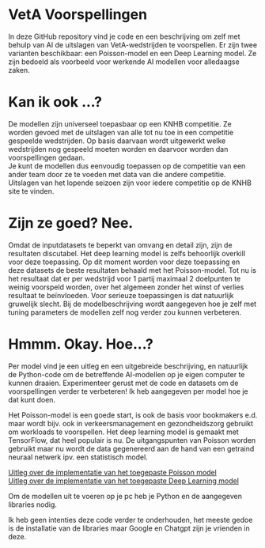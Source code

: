 # VetA Voorspellingen
In deze GitHub repository vind je code en een beschrijving om zelf met behulp van AI de uitslagen van VetA-wedstrijden te voorspellen. Er zijn twee varianten beschikbaar: een Poisson-model en een Deep Learning model. Ze zijn bedoeld als voorbeeld voor werkende AI modellen voor alledaagse zaken.

# Kan ik ook ...?
De modellen zijn universeel toepasbaar op een KNHB competitie. Ze worden gevoed met de uitslagen van alle tot nu toe in een competitie gespeelde wedstrijden. 
Op basis daarvaan wordt uitgewerkt welke wedstrijden nog gespeeld moeten worden en daarvoor worden dan voorspellingen gedaan.  
Je kunt de modellen dus eenvoudig toepassen op de competitie van een ander team door ze te voeden met data van die andere competitie. 
Uitslagen van het lopende seizoen zijn voor iedere competitie op de KNHB site te vinden.

# Zijn ze goed? Nee.
Omdat de inputdatasets te beperkt van omvang en detail zijn, zijn de resultaten discutabel. Het deep learning model is zelfs behoorlijk overkill voor deze toepassing. Op dit moment worden voor deze toepassing en deze datasets de beste resultaten behaald met het Poisson-model. 
Tot nu is het resultaat dat er per wedstrijd voor 1 partij maximaal 2 doelpunten te weinig voorspeld worden, over het algemeen zonder het winst of verlies resultaat te beïnvloeden. Voor serieuze toepassingen is dat natuurlijk gruwelijk slecht.
Bij de modelbeschrijving wordt aangegeven hoe je zelf met tuning parameters de modellen zelf nog verder zou kunnen verbeteren.
 
# Hmmm. Okay. Hoe...?
Per model vind je een uitleg en een uitgebreide beschrijving, en natuurlijk de Python-code om de betreffende AI-modellen op je eigen computer te kunnen draaien. Experimenteer gerust met de code en datasets om de voorspellingen verder te verbeteren! Ik heb aangegeven per model hoe je dat kunt doen.
  
Het Poisson-model is een goede start, is ook de basis voor bookmakers e.d. maar wordt bijv. ook in verkeersmanagement en gezondheidszorg gebruikt om workloads te voorspellen. Het deep learning model is gemaakt met TensorFlow, dat heel populair is nu. De uitgangspunten van Poisson worden gebruikt maar nu wordt de data gegenereerd aan de hand van een getraind neuraal netwerk ipv. een statistisch model. 
 
[Uitleg over de implementatie van het toegepaste Poisson model](poisson.md)   
[Uitleg over de implementatie van het toegepaste Deep Learning model](deeplearning.md)

Om de modellen uit te voeren op je pc heb je Python en de aangegeven libraries nodig. 

Ik heb geen intenties deze code verder te onderhouden, het meeste gedoe is de installatie van de libraries maar Google en Chatgpt zijn je vrienden in deze.
